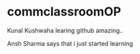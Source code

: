# commclassroomOP

Kunal Kushwaha learing github amazing..

Ansh Sharma says that i just started learning

